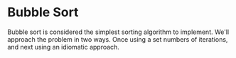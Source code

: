 # Bubble Sort

Bubble sort is considered the simplest sorting algorithm to implement. We'll approach the problem in two ways. Once using a set numbers of iterations, and next using an idiomatic approach.


